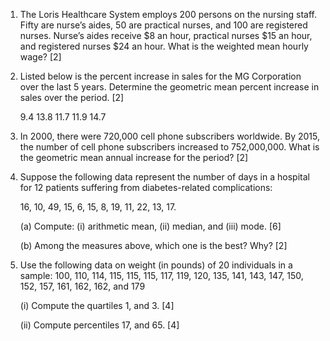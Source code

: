 1. The Loris Healthcare System employs 200 persons on the nursing staff. Fifty are nurse’s aides, 50 are practical nurses, and 100 are registered nurses. Nurse’s aides receive $8 an hour, practical nurses $15 an hour, and registered nurses $24 an hour. What is the weighted mean hourly wage? [2]

2. Listed below is the percent increase in sales for the MG Corporation over the last 5 years. Determine the geometric mean percent increase in sales over the period. [2]

   9.4 13.8 11.7 11.9 14.7

3. In 2000, there were 720,000 cell phone subscribers worldwide. By 2015, the number of cell phone subscribers increased to 752,000,000. What is the geometric mean annual increase for the period? [2]

4. Suppose the following data represent the number of days in a hospital for 12 patients suffering from diabetes-related complications:

   16, 10, 49, 15, 6, 15, 8, 19, 11, 22, 13, 17.

   (a) Compute: (i) arithmetic mean, (ii) median, and (iii) mode. [6]

   (b) Among the measures above, which one is the best? Why? [2]

5. Use the following data on weight (in pounds) of 20 individuals in a sample:
   100, 110, 114, 115, 115, 115, 117, 119, 120, 135, 141, 143, 147, 150, 152, 157, 161, 162, 162, and 179

   (i) Compute the quartiles 1, and 3. [4]

   (ii) Compute percentiles 17, and 65. [4]
